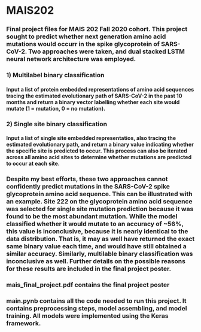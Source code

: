 # MAIS202
### Final project files for MAIS 202 Fall 2020 cohort. This project sought to predict whether next generation amino acid mutations would occurr in the spike glycoprotein of SARS-CoV-2. Two approaches were taken, and dual stacked LSTM neural network architecture was employed.
### 1) Multilabel binary classification
#### Input a list of protein embedded representations of amino acid sequences tracing the estimated evolutionary path of SARS-CoV-2 in the past 10 months and return a binary vector labelling whether each site would mutate (1 = mutation, 0 = no mutation).
### 2) Single site binary classification
#### Input a list of single site embedded representatios, also tracing the estimated evolutionary path, and return a binary value indicating whether the specific site is predicted to occur. This process can also be iterated across all amino acid sites to determine whether mutations are predicted to occur at each site. 
### Despite my best efforts, these two approaches cannot confidently predict mutations in the SARS-CoV-2 spike glycoprotein amino acid sequence. This can be illustrated with an example. Site 222 on the glycoprotein amino acid sequence was selected for single site mutation prediction because it was found to be the most abundant mutation. While the model classified whether it would mutate to an accuracy of ~56%, this value is inconclusive, because it is nearly identical to the data distribution. That is, it may as well have returned the exact same binary value each time, and would have still obtained a similar accuracy. Similarly, multilable binary classification was inconclusive as well. Further details on the possible reasons for these results are included in the final project poster. 
### mais_final_project.pdf contains the final project poster 
### main.pynb contains all the code needed to run this project. It contains preprocessing steps, model assembling, and model training. All models were implemented using the Keras framework.

